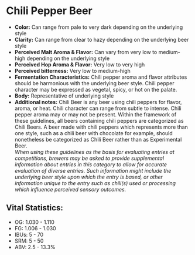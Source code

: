 # Chili Pepper Beer

- **Color:** Can range from pale to very dark depending on the underlying style
- **Clarity:** Can range from clear to hazy depending on the underlying beer style
- **Perceived Malt Aroma & Flavor:** Can vary from very low to medium-high depending on the underlying style
- **Perceived Hop Aroma & Flavor:** Very low to very high
- **Perceived bitterness:** Very low to medium-high
- **Fermentation Characteristics:** Chili pepper aroma and flavor attributes should be harmonious with the underlying beer style. Chili pepper character may be expressed as vegetal, spicy, or hot on the palate.
- **Body:** Representative of underlying style
- **Additional notes:** Chili Beer is any beer using chili peppers for flavor, aroma, or heat. Chili character can range from subtle to intense. Chili pepper aroma may or may not be present. Within the framework of these guidelines, all beers containing chili peppers are categorized as Chili Beers. A beer made with chili peppers which represents more than one style, such as a chili beer with chocolate for example, should nonetheless be categorized as Chili Beer rather than as Experimental Beer. <br/>
_When using these guidelines as the basis for evaluating entries at competitions, brewers may be asked to provide supplemental information about entries in this category to allow for accurate evaluation of diverse entries. Such information might include the underlying beer style upon which the entry is based, or other information unique to the entry such as chili(s) used or processing which influence perceived sensory outcomes._

## Vital Statistics:

- OG: 1.030 - 1.110
- FG: 1.006 - 1.030
- IBUs: 5 - 70
- SRM: 5 - 50
- ABV: 2.5 - 13.3%
